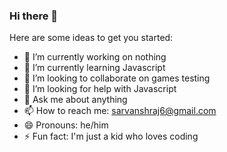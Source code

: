 ### Hi there 👋

Here are some ideas to get you started:

- 🔭 I’m currently working on nothing
- 🌱 I’m currently learning Javascript
- 👯 I’m looking to collaborate on games testing
- 🤔 I’m looking for help with Javascript
- 💬 Ask me about anything
- 📫 How to reach me: sarvanshraj6@gmail.com 
- 😄 Pronouns: he/him
- ⚡ Fun fact: I'm just a kid who loves coding
